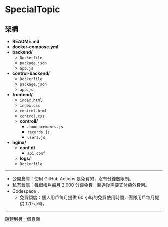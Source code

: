 # SpecialTopic

## 架構

- **README.md**
- **docker-compose.yml**
- **backend/**
  - `Dockerfile`
  - `package.json`
  - `app.js`
- **control-backend/**
  - `Dockerfile`
  - `package.json`
  - `app.js`
- **frontend/**
  - `index.html`
  - `index.css`
  - `control.html`
  - `control.css`
  -  **controll/**
      - `announcements.js`
      - `records.js`
      - `users.js`
- **nginx/**
  - **conf.d/**
    - `api.conf`    
  - **logs/**
  - `Dockerfile`
---
- 公開倉庫：使用 GitHub Actions 是免費的，沒有分鐘數限制。
- 私有倉庫：每個帳戶每月 2,000 分鐘免費，超過後需要支付額外費用。
- Codespace：
  - 免費額度：個人用戶每月提供 60 小時的免費使用時間，團隊用戶每月提供 120 小時。
---
[跳轉到另一個頁面](mongodb.md)
